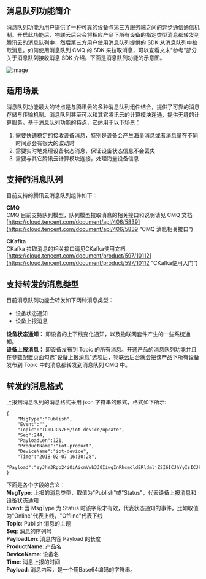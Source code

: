 ## 消息队列功能简介
消息队列功能为用户提供了一种可靠的设备与第三方服务端之间的异步通信通信机制。开启此功能后，物联云后台会将相应产品下所有设备的指定类型消息都转发到腾讯云的消息队列中，然后第三方用户使用消息队列提供的 SDK 从消息队列中拉取消息。如何使用消息队列 CMQ 的 SDK 来拉取消息，可以查看文末"参考"部分关于消息队列接收消息 SDK 介绍。下面是消息队列功能的示意图。

![image](http://qzonestyle.gtimg.cn/qzone/vas/opensns/res/img/iot_server_subs.png)

## 适用场景
消息队列功能最大的特点是与腾讯云的多种消息队列组件结合，提供了可靠的消息存储与传输机制。消息队列甚至可以和其它腾讯云的计算模块连通，提供无缝的计算服务。基于消息队列功能的特点，它适用于以下场景：

1. 需要快速稳定的接收设备消息，特别是设备会产生海量消息或者消息量在不同时间点会有很大的波动时
2. 需要实时地处理设备状态消息，保证设备状态信息不会丢失
3. 需要与其它腾讯云计算模块连接，处理海量设备信息

## 支持的消息队列
目前支持的腾讯云消息队列组件如下：

**CMQ** <br>
CMQ 目前支持队列模型，队列模型拉取消息的相关接口和说明请见 CMQ 文档 [https://cloud.tencent.com/document/api/406/5839](https://cloud.tencent.com/document/api/406/5839 "CMQ 消息相关接口")

**CKafka**   
CKafka 拉取消息的相关接口请见CKafka使用文档[https://cloud.tencent.com/document/product/597/10112](https://cloud.tencent.com/document/product/597/10112 "CKafka使用入门")



## 支持转发的消息类型
目前消息队列功能会转发如下两种消息类型：
- 设备状态通知
- 设备上报消息

**设备状态通知：** 即设备的上下线变化通知，以及物联网套件产生的一些系统通知。<br>
**设备上报消息：** 即设备发布到 Topic 的所有消息。开通产品的消息队列功能并且在参数配置页面勾选"设备上报消息"选项后，物联云后台就会把该产品下所有设备发布到 Topic 中的消息都转发到消息队列 CMQ 中。

## 转发的消息格式

上报到消息队列的消息格式采用 json 字符串的形式，格式如下所示:
```
{
    "MsgType":"Publish",
    "Event":"",
    "Topic":"IC0UJCNZEM/iot-device/update",
    "Seq":244,
    "PayloadLen":121,
    "ProductName":"iot-product",
    "DeviceName":"iot-device",
	"Time":"2018-02-07 16:30:28",
    "Payload":"eyJhY3Rpb24iOiAicmVwb3J0IiwgInRhcmdldERldmljZSI6ICJhYyIsICJkZXZJZCI6MTQ0MTE1MjA1MjU5ODM4NjY0LCAiZGF0YSI6eyJjdXJyZW50IjoyNTExLCAidGVtcCI6MjczMSwgIndhcm5pbmciOjF9fQ=="
}
```

下面是各个字段的含义：<br>
**MsgType**: 上报的消息类型，取值为"Publish"或"Status"，代表设备上报消息和设备状态通知<br>
**Event**:  当 MsgType 为 Status 时该字段才有效，代表状态通知的事件，比如取值为"Online"代表上线，"Offline"代表下线<br>
**Topic**:  Publish 消息的主题<br>
**Seq**:    消息的序列号<br>
**PayloadLen**:  消息内容 Payload 的长度<br>
**ProductName**:    产品名<br>
**DeviceName**: 设备名<br>
**Time**:	消息上报的时间<br>
**Payload**:    消息内容，是一个用Base64编码的字符串。<br>





